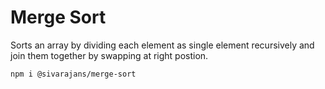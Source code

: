 # Merge Sort 
Sorts an array by dividing each element as single element recursively and join them together by swapping at right postion.


`npm i @sivarajans/merge-sort`